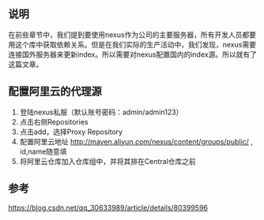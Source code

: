 
## 说明

在前些章节中，我们提到要使用nexus作为公司的主要服务器，所有开发人员都要用这个库中获取依赖关系。但是在我们实际的生产活动中，我们发现，nexus需要连接国外服务器来更新index。所以需要对nexus配置国内的index源。所以就有了这篇文章。

## 配置阿里云的代理源

1. 登陆nexus私服（默认账号密码：admin/admin123）
2. 点击右侧Repositories
3. 点击add，选择Proxy Repository
4. 配置阿里云地址 http://maven.aliyun.com/nexus/content/groups/public/ , id,name随意填
5. 将阿里云仓库加入仓库组中，并将其排在Central仓库之前

## 参考

https://blog.csdn.net/qq_30633989/article/details/80399596
